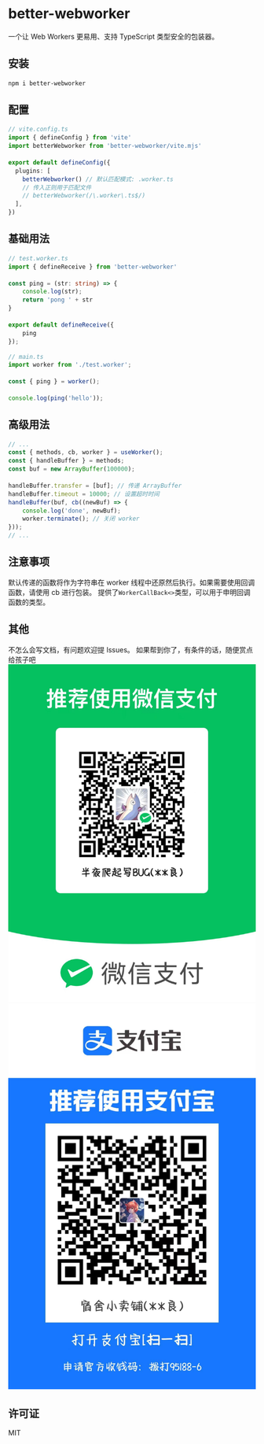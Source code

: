 # better-webworker

一个让 Web Workers 更易用、支持 TypeScript 类型安全的包装器。

## 安装

```bash
npm i better-webworker
```

## 配置

```ts
// vite.config.ts
import { defineConfig } from 'vite'
import betterWebworker from 'better-webworker/vite.mjs'

export default defineConfig({
  plugins: [
    betterWebworker() // 默认匹配模式: .worker.ts
    // 传入正则用于匹配文件
    // betterWebworker(/\.worker\.ts$/)
  ],
})
```

## 基础用法

```ts
// test.worker.ts
import { defineReceive } from 'better-webworker'

const ping = (str: string) => {
    console.log(str);
    return 'pong ' + str
}

export default defineReceive({
    ping
});
```
```ts
// main.ts
import worker from './test.worker';

const { ping } = worker();

console.log(ping('hello'));
```

## 高级用法

```ts
// ...
const { methods, cb, worker } = useWorker();
const { handleBuffer } = methods;
const buf = new ArrayBuffer(100000);

handleBuffer.transfer = [buf]; // 传递 ArrayBuffer
handleBuffer.timeout = 10000; // 设置超时时间
handleBuffer(buf, cb((newBuf) => {
    console.log('done', newBuf);
    worker.terminate(); // 关闭 worker
}));
// ...
```

## 注意事项

默认传递的函数将作为字符串在 worker 线程中还原然后执行。如果需要使用回调函数，请使用 cb 进行包装。
提供了`WorkerCallBack<>`类型，可以用于申明回调函数的类型。

## 其他

不怎么会写文档，有问题欢迎提 Issues。
如果帮到你了，有条件的话，随便赏点给孩子吧
![](./img/wepay.jpg)
![](./img/alipay.jpg)

## 许可证

MIT